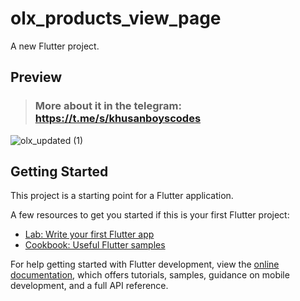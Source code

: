 # olx_products_view_page

A new Flutter project.

## Preview

> ### More about it in the telegram: https://t.me/s/khusanboyscodes
![olx_updated (1)](https://github.com/khusantoy/olx-products-view-page/assets/119614237/bf77d2a7-6dd7-4073-947e-bbd69fc68251)

## Getting Started

This project is a starting point for a Flutter application.

A few resources to get you started if this is your first Flutter project:

- [Lab: Write your first Flutter app](https://docs.flutter.dev/get-started/codelab)
- [Cookbook: Useful Flutter samples](https://docs.flutter.dev/cookbook)

For help getting started with Flutter development, view the
[online documentation](https://docs.flutter.dev/), which offers tutorials,
samples, guidance on mobile development, and a full API reference.
